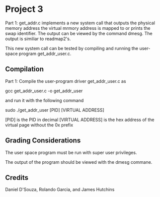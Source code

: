 # Project 3

Part 1:
get_addr.c implements a new system call that outputs the physical memory address the virtual mrmory address is mapped to or prints the swap identifier.
The output can be viewed by the command dmesg. The output is similiar to readmap2's. 

This new system call can be tested by compiling and running the user-space program get_addr_user.c. 

## Compilation

Part 1: 
Compile the user-program driver get_addr_user.c as

gcc get_addr_user.c -o get_addr_user

and run it with the following command

sudo ./get_addr_user [PID] [VIRTUAL ADDRESS]

[PID] is the PID in decimal
[VIRTUAL ADDRESS] is the hex address of the virtual page without the 0x prefix


## Grading Considerations

The user space program must be run with super user privileges.

The output of the program should be viewed with the dmesg commane.

## Credits

Daniel D'Souza,
Rolando Garcia,
and James Hutchins
